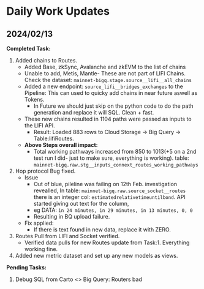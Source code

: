 # Daily Work Updates

## 2024/02/13

**Completed Task:**

1. Added chains to Routes.
   - Added Base, zkSync, Avalanche and zkEVM to the list of chains
   - Unable to add, Metis, Mantle- These are not part of LIFI Chains. Check the dataset: `mainnet-bigq.stage.source__lifi__all_chains`
   - Added a new endpoint: `source_lifi__bridges_exchanges` to the Pipeline: This can used to quicky add chains in near future aswell as Tokens.
     - In Future we should just skip on the python code to do the path generation and replace it will SQL. Clean + fast.
   - These new chains resulted in 1104 paths were passed as inputs to the LIFI API.
      - Result: Loaded 883 rows to Cloud Storage -> Big Query -> Table:lifiRoutes.
   - **Above Steps overall impact:**
      - Total working pathways increased from 850 to 1013(+5 on a 2nd test run I did- just to make sure, everything is working). table: `mainnet-bigq.raw.stg__inputs_connext_routes_working_pathways`
2. Hop protocol Bug fixed.
   - Issue
      - Out of blue, pileline was failing on 12th Feb. investigation revealled, In table: `mainnet-bigq.raw.source_socket__routes` there is an integer col: `estimatedrelativetimeuntilbond`. API started giving out text for the column, 
      - eg DATA: `in 24 minutes, in 29 minutes, in 13 minutes, 0, 0`
      - Resulting in BQ upload failure.
   - Fix applied:
      - If there is text found in new data, replace it with ZERO.
3. Routes Pull from LIFI and Socket verified.
   - Verified data pulls for new Routes update from Task:1. Everything working fine.
4. Added new metric dataset and set up any new models as views.

**Pending Tasks:**

1. Debug SQL from Carto <> Big Query: Routers bad

